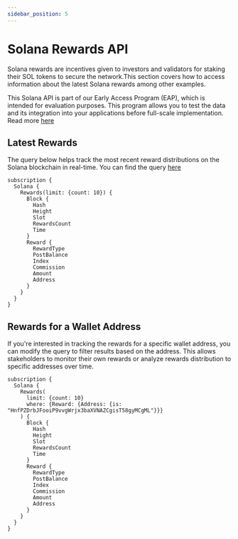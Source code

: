 ```yaml
---
sidebar_position: 5
---
```

# Solana Rewards API

<head>
<meta name="title" content="How to track Solana Staking Rewards using Solana Rewards API"/>
<meta name="description" content="Easy-to-use API to track Solana Rewards of an Address using Bitquery's Solana Rewards API."/>
<meta name="keywords" content="Solana Rewards api, solana rewards python api, rewards api, solana rewards scan api, rewards api docs, solana rewards crypto api, rewards blockchain api,solana network api"/>
<meta name="robots" content="index, follow"/>
<meta http-equiv="Content-Type" content="text/html; charset=utf-8"/>
<meta name="language" content="English"/>

<!-- Open Graph / Facebook -->

<meta property="og:type" content="website" />
<meta
  property="og:title"
  content="How to track Solana Staking Rewards using Solana Rewards API"
/>
<meta
  property="og:description"
  content="Easy-to-use API to track Solana Rewards of an Address using Bitquery's Solana Rewards API."
/>

<!-- Twitter -->

<meta property="twitter:card" content="summary_large_image" />
<meta property="twitter:title" content="How to track Solana Staking Rewards using Solana Rewards API" />
<meta property="twitter:description" content="Easy-to-use API to track Solana Rewards of an Address using Bitquery's Solana Rewards API." />
</head>



Solana rewards are incentives given to investors and validators for staking their SOL tokens to secure the network.This section covers how to access information about the latest Solana rewards among other examples.

This Solana API is part of our Early Access Program (EAP), which is intended for evaluation purposes.
This program allows you to test the data and its integration into your applications before full-scale implementation. Read more [here](https://docs.bitquery.io/docs/graphql/dataset/EAP/)

## Latest Rewards

The query below helps track the most recent reward distributions on the Solana blockchain in real-time.
You can find the query [here](https://ide.bitquery.io/Latest-Solana-Rewards)

```
subscription {
  Solana {
    Rewards(limit: {count: 10}) {
      Block {
        Hash
        Height
        Slot
        RewardsCount
        Time
      }
      Reward {
        RewardType
        PostBalance
        Index
        Commission
        Amount
        Address
      }
    }
  }
}

```

## Rewards for a Wallet Address

If you're interested in tracking the rewards for a specific wallet address, you can modify the query to filter results based on the address. This allows stakeholders to monitor their own rewards or analyze rewards distribution to specific addresses over time.

```
subscription {
  Solana {
    Rewards(
      limit: {count: 10}
      where: {Reward: {Address: {is: "HnfPZDrbJFooiP9vvgWrjx3baXVNAZCgisT58gyMCgML"}}}
    ) {
      Block {
        Hash
        Height
        Slot
        RewardsCount
        Time
      }
      Reward {
        RewardType
        PostBalance
        Index
        Commission
        Amount
        Address
      }
    }
  }
}

```
